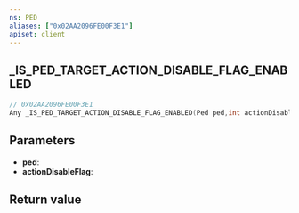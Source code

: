 ```yaml
---
ns: PED
aliases: ["0x02AA2096FE00F3E1"]
apiset: client
---
```

## _IS_PED_TARGET_ACTION_DISABLE_FLAG_ENABLED

```c
// 0x02AA2096FE00F3E1
Any _IS_PED_TARGET_ACTION_DISABLE_FLAG_ENABLED(Ped ped,int actionDisableFlag);
```


## Parameters
* **ped**:
* **actionDisableFlag**:

## Return value

